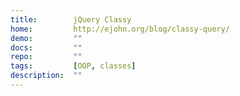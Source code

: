 ```yaml
---
title:        jQuery Classy
home:         http://ejohn.org/blog/classy-query/
demo:         ""
docs:         ""
repo:         ""
tags:         [OOP, classes]
description:  ""
---
```


